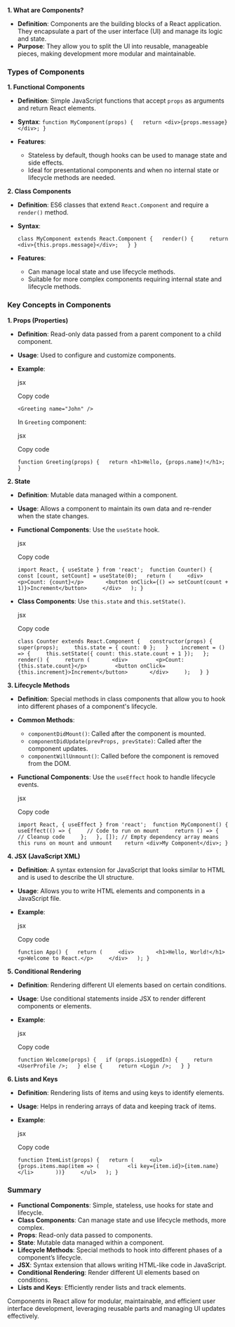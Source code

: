 

**1. What are Components?**

- **Definition**: Components are the building blocks of a React application. They encapsulate a part of the user interface (UI) and manage its logic and state.
- **Purpose**: They allow you to split the UI into reusable, manageable pieces, making development more modular and maintainable.

### **Types of Components**

**1. Functional Components**

- **Definition**: Simple JavaScript functions that accept `props` as arguments and return React elements.
- **Syntax**:
    `function MyComponent(props) {   return <div>{props.message}</div>; }`
    
- **Features**:
    - Stateless by default, though hooks can be used to manage state and side effects.
    - Ideal for presentational components and when no internal state or lifecycle methods are needed.

**2. Class Components**

- **Definition**: ES6 classes that extend `React.Component` and require a `render()` method.
- **Syntax**:

    `class MyComponent extends React.Component {   render() {     return <div>{this.props.message}</div>;   } }`
    
- **Features**:
    - Can manage local state and use lifecycle methods.
    - Suitable for more complex components requiring internal state and lifecycle methods.

### **Key Concepts in Components**

**1. Props (Properties)**

- **Definition**: Read-only data passed from a parent component to a child component.
- **Usage**: Used to configure and customize components.
- **Example**:
    
    jsx
    
    Copy code
    
    `<Greeting name="John" />`
    
    In `Greeting` component:
    
    jsx
    
    Copy code
    
    `function Greeting(props) {   return <h1>Hello, {props.name}!</h1>; }`
    

**2. State**

- **Definition**: Mutable data managed within a component.
- **Usage**: Allows a component to maintain its own data and re-render when the state changes.
- **Functional Components**: Use the `useState` hook.
    
    jsx
    
    Copy code
    
    `import React, { useState } from 'react';  function Counter() {   const [count, setCount] = useState(0);   return (     <div>       <p>Count: {count}</p>       <button onClick={() => setCount(count + 1)}>Increment</button>     </div>   ); }`
    
- **Class Components**: Use `this.state` and `this.setState()`.
    
    jsx
    
    Copy code
    
    `class Counter extends React.Component {   constructor(props) {     super(props);     this.state = { count: 0 };   }    increment = () => {     this.setState({ count: this.state.count + 1 });   };    render() {     return (       <div>         <p>Count: {this.state.count}</p>         <button onClick={this.increment}>Increment</button>       </div>     );   } }`
    

**3. Lifecycle Methods**

- **Definition**: Special methods in class components that allow you to hook into different phases of a component's lifecycle.
- **Common Methods**:
    - `componentDidMount()`: Called after the component is mounted.
    - `componentDidUpdate(prevProps, prevState)`: Called after the component updates.
    - `componentWillUnmount()`: Called before the component is removed from the DOM.
- **Functional Components**: Use the `useEffect` hook to handle lifecycle events.
    
    jsx
    
    Copy code
    
    `import React, { useEffect } from 'react';  function MyComponent() {   useEffect(() => {     // Code to run on mount     return () => {       // Cleanup code     };   }, []); // Empty dependency array means this runs on mount and unmount    return <div>My Component</div>; }`
    

**4. JSX (JavaScript XML)**

- **Definition**: A syntax extension for JavaScript that looks similar to HTML and is used to describe the UI structure.
- **Usage**: Allows you to write HTML elements and components in a JavaScript file.
- **Example**:
    
    jsx
    
    Copy code
    
    `function App() {   return (     <div>       <h1>Hello, World!</h1>       <p>Welcome to React.</p>     </div>   ); }`
    

**5. Conditional Rendering**

- **Definition**: Rendering different UI elements based on certain conditions.
- **Usage**: Use conditional statements inside JSX to render different components or elements.
- **Example**:
    
    jsx
    
    Copy code
    
    `function Welcome(props) {   if (props.isLoggedIn) {     return <UserProfile />;   } else {     return <Login />;   } }`
    

**6. Lists and Keys**

- **Definition**: Rendering lists of items and using keys to identify elements.
- **Usage**: Helps in rendering arrays of data and keeping track of items.
- **Example**:
    
    jsx
    
    Copy code
    
    `function ItemList(props) {   return (     <ul>       {props.items.map(item => (         <li key={item.id}>{item.name}</li>       ))}     </ul>   ); }`
    

### **Summary**

- **Functional Components**: Simple, stateless, use hooks for state and lifecycle.
- **Class Components**: Can manage state and use lifecycle methods, more complex.
- **Props**: Read-only data passed to components.
- **State**: Mutable data managed within a component.
- **Lifecycle Methods**: Special methods to hook into different phases of a component’s lifecycle.
- **JSX**: Syntax extension that allows writing HTML-like code in JavaScript.
- **Conditional Rendering**: Render different UI elements based on conditions.
- **Lists and Keys**: Efficiently render lists and track elements.

Components in React allow for modular, maintainable, and efficient user interface development, leveraging reusable parts and managing UI updates effectively.